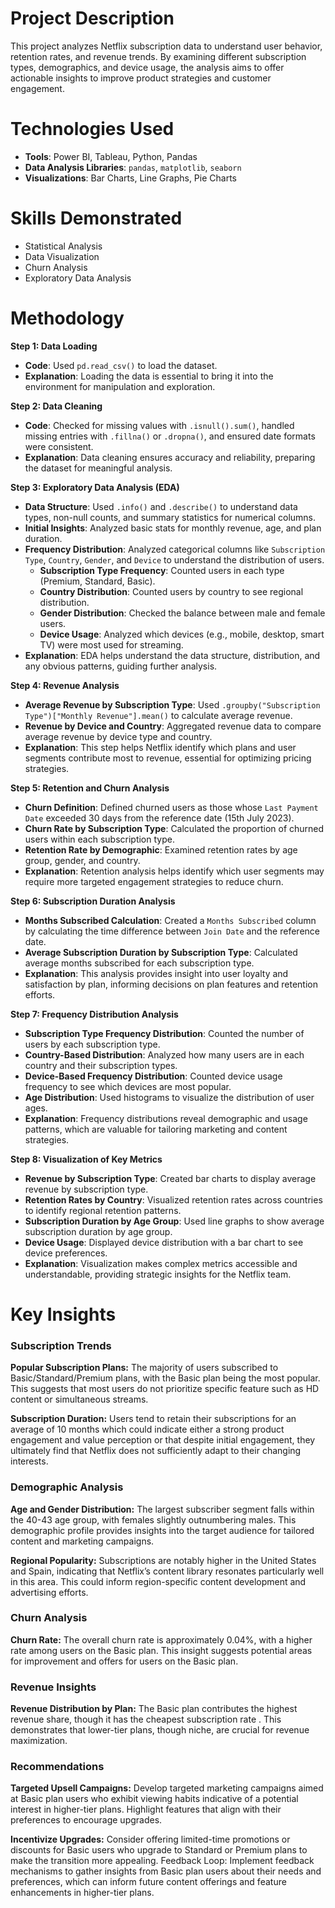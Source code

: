 # **Project Description**

This project analyzes Netflix subscription data to understand user behavior, retention rates, and revenue trends. By examining different subscription types, demographics, and device usage, the analysis aims to offer actionable insights to improve product strategies and customer engagement.

# **Technologies Used**

- **Tools**: Power BI, Tableau, Python, Pandas
- **Data Analysis Libraries**: `pandas`, `matplotlib`, `seaborn`
- **Visualizations**: Bar Charts, Line Graphs, Pie Charts

# Skills Demonstrated

- Statistical Analysis
- Data Visualization
- Churn Analysis
- Exploratory Data Analysis

# **Methodology**

**Step 1: Data Loading**

- **Code**: Used `pd.read_csv()` to load the dataset.
- **Explanation**: Loading the data is essential to bring it into the environment for manipulation and exploration.

**Step 2: Data Cleaning**

- **Code**: Checked for missing values with `.isnull().sum()`, handled missing entries with `.fillna()` or `.dropna()`, and ensured date formats were consistent.
- **Explanation**: Data cleaning ensures accuracy and reliability, preparing the dataset for meaningful analysis.

**Step 3: Exploratory Data Analysis (EDA)**

- **Data Structure**: Used `.info()` and `.describe()` to understand data types, non-null counts, and summary statistics for numerical columns.
- **Initial Insights**: Analyzed basic stats for monthly revenue, age, and plan duration.
- **Frequency Distribution**: Analyzed categorical columns like `Subscription Type`, `Country`, `Gender`, and `Device` to understand the distribution of users.
    - **Subscription Type Frequency**: Counted users in each type (Premium, Standard, Basic).
    - **Country Distribution**: Counted users by country to see regional distribution.
    - **Gender Distribution**: Checked the balance between male and female users.
    - **Device Usage**: Analyzed which devices (e.g., mobile, desktop, smart TV) were most used for streaming.
- **Explanation**: EDA helps understand the data structure, distribution, and any obvious patterns, guiding further analysis.

**Step 4: Revenue Analysis**

- **Average Revenue by Subscription Type**: Used `.groupby("Subscription Type")["Monthly Revenue"].mean()` to calculate average revenue.
- **Revenue by Device and Country**: Aggregated revenue data to compare average revenue by device type and country.
- **Explanation**: This step helps Netflix identify which plans and user segments contribute most to revenue, essential for optimizing pricing strategies.

**Step 5: Retention and Churn Analysis**

- **Churn Definition**: Defined churned users as those whose `Last Payment Date` exceeded 30 days from the reference date (15th July 2023).
- **Churn Rate by Subscription Type**: Calculated the proportion of churned users within each subscription type.
- **Retention Rate by Demographic**: Examined retention rates by age group, gender, and country.
- **Explanation**: Retention analysis helps identify which user segments may require more targeted engagement strategies to reduce churn.

**Step 6: Subscription Duration Analysis**

- **Months Subscribed Calculation**: Created a `Months Subscribed` column by calculating the time difference between `Join Date` and the reference date.
- **Average Subscription Duration by Subscription Type**: Calculated average months subscribed for each subscription type.
- **Explanation**: This analysis provides insight into user loyalty and satisfaction by plan, informing decisions on plan features and retention efforts.

**Step 7: Frequency Distribution Analysis**

- **Subscription Type Frequency Distribution**: Counted the number of users by each subscription type.
- **Country-Based Distribution**: Analyzed how many users are in each country and their subscription types.
- **Device-Based Frequency Distribution**: Counted device usage frequency to see which devices are most popular.
- **Age Distribution**: Used histograms to visualize the distribution of user ages.
- **Explanation**: Frequency distributions reveal demographic and usage patterns, which are valuable for tailoring marketing and content strategies.

**Step 8: Visualization of Key Metrics**

- **Revenue by Subscription Type**: Created bar charts to display average revenue by subscription type.
- **Retention Rates by Country**: Visualized retention rates across countries to identify regional retention patterns.
- **Subscription Duration by Age Group**: Used line graphs to show average subscription duration by age group.
- **Device Usage**: Displayed device distribution with a bar chart to see device preferences.
- **Explanation**: Visualization makes complex metrics accessible and understandable, providing strategic insights for the Netflix team.

# Key Insights

### Subscription Trends

**Popular Subscription Plans:** The majority of users subscribed to Basic/Standard/Premium plans, with the Basic plan being the most popular. This suggests that most users do not prioritize specific feature such as HD content or simultaneous streams.

**Subscription Duration:** Users tend to retain their subscriptions for an average of 10 months which could indicate either a strong product engagement and value perception or that despite initial engagement, they ultimately find that Netflix does not sufficiently adapt to their changing interests.

### Demographic Analysis

**Age and Gender Distribution:** The largest subscriber segment falls within the 40-43 age group, with females slightly outnumbering males. This demographic profile provides insights into the target audience for tailored content and marketing campaigns.

**Regional Popularity:** Subscriptions are notably higher in the United States and Spain, indicating that Netflix’s content library resonates particularly well in this area. This could inform region-specific content development and advertising efforts.

### Churn Analysis

**Churn Rate:** The overall churn rate is approximately 0.04%, with a higher rate among users on the Basic plan. This insight suggests potential areas for improvement and offers for users on the Basic plan.

### Revenue Insights

**Revenue Distribution by Plan:** The Basic plan contributes the highest revenue share, though it has the cheapest subscription rate . This demonstrates that lower-tier plans, though niche, are crucial for revenue maximization.

### **Recommendations**

**Targeted Upsell Campaigns:** Develop targeted marketing campaigns aimed at Basic plan users who exhibit viewing habits indicative of a potential interest in higher-tier plans. Highlight features that align with their preferences to encourage upgrades.

**Incentivize Upgrades:** Consider offering limited-time promotions or discounts for Basic users who upgrade to Standard or Premium plans to make the transition more appealing.
Feedback Loop: Implement feedback mechanisms to gather insights from Basic plan users about their needs and preferences, which can inform future content offerings and feature enhancements in higher-tier plans.

